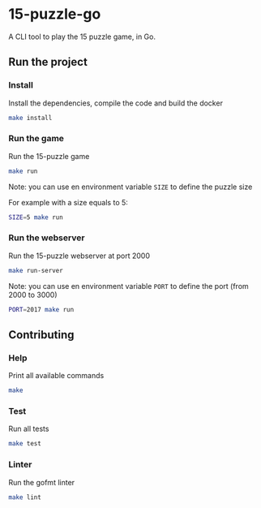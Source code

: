 # 15-puzzle-go

A CLI tool to play the 15 puzzle game, in Go.

## Run the project

### Install

Install the dependencies, compile the code and build the docker

``` bash
make install
```

### Run the game

Run the 15-puzzle game

``` bash
make run
```

Note: you can use en environment variable `SIZE` to define the puzzle size

For example with a size equals to 5:

``` bash
SIZE=5 make run
```

### Run the webserver

Run the 15-puzzle webserver at port 2000

``` bash
make run-server
```

Note: you can use en environment variable `PORT` to define the port (from 2000 to 3000)

``` bash
PORT=2017 make run
```

## Contributing

### Help

Print all available commands

``` bash
make
```

### Test

Run all tests

```bash
make test
```

### Linter

Run the gofmt linter

```bash
make lint
```
